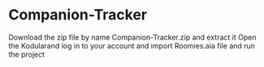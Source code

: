 # Companion-Tracker
Download the zip file by name Companion-Tracker.zip and extract it
Open the Kodularand log in to your account and import Roomies.aia file and run the project
